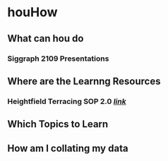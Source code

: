 # houHow

## What can hou do

### Siggraph 2109 Presentations

## Where are the Learnng Resources

### Heightfield Terracing SOP 2.0 [*link*](pages/Test.md)

## Which Topics to Learn

## How am I collating my data
